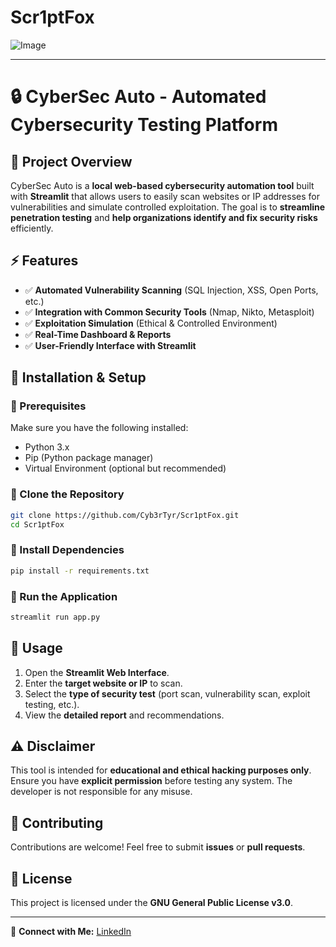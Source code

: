 # Scr1ptFox

![Image](https://github.com/user-attachments/assets/e681576d-b476-4222-bed9-c8d6dff48b71)

---

# 🔒 CyberSec Auto - Automated Cybersecurity Testing Platform

## 📌 Project Overview
CyberSec Auto is a **local web-based cybersecurity automation tool** built with **Streamlit** that allows users to easily scan websites or IP addresses for vulnerabilities and simulate controlled exploitation. The goal is to **streamline penetration testing** and **help organizations identify and fix security risks** efficiently.

## ⚡ Features
- ✅ **Automated Vulnerability Scanning** (SQL Injection, XSS, Open Ports, etc.)
- ✅ **Integration with Common Security Tools** (Nmap, Nikto, Metasploit)
- ✅ **Exploitation Simulation** (Ethical & Controlled Environment)
- ✅ **Real-Time Dashboard & Reports**
- ✅ **User-Friendly Interface with Streamlit**

## 📁 Installation & Setup
### 🔹 Prerequisites
Make sure you have the following installed:
- Python 3.x
- Pip (Python package manager)
- Virtual Environment (optional but recommended)

### 🔹 Clone the Repository
```bash
git clone https://github.com/Cyb3rTyr/Scr1ptFox.git
cd Scr1ptFox
```

### 🔹 Install Dependencies
```bash
pip install -r requirements.txt
```

### 🔹 Run the Application
```bash
streamlit run app.py
```

## 🎯 Usage
1. Open the **Streamlit Web Interface**.
2. Enter the **target website or IP** to scan.
3. Select the **type of security test** (port scan, vulnerability scan, exploit testing, etc.).
4. View the **detailed report** and recommendations.

## ⚠️ Disclaimer
This tool is intended for **educational and ethical hacking purposes only**. Ensure you have **explicit permission** before testing any system. The developer is not responsible for any misuse.

## 🤝 Contributing
Contributions are welcome! Feel free to submit **issues** or **pull requests**.

## 📜 License
This project is licensed under the **GNU General Public License v3.0**.

---
🔗 **Connect with Me:** [LinkedIn](www.linkedin.com/in/rodrigo-marques-sa) 
